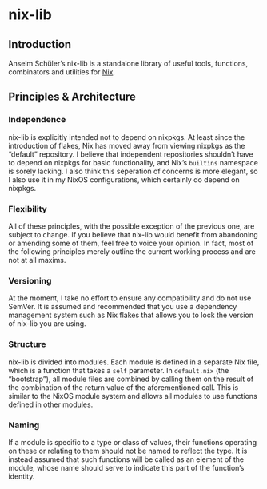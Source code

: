 # nix-lib

## Introduction

Anselm Schüler’s nix-lib is a standalone library of useful tools, functions, combinators and utilities for [Nix](https://nixos.org/).

## Principles & Architecture

### Independence

nix-lib is explicitly intended not to depend on nixpkgs. At least since the introduction of flakes, Nix has moved away from viewing nixpkgs as the “default” repository. I believe that independent repositories shouldn’t have to depend on nixpkgs for basic functionality, and Nix’s `builtins` namespace is sorely lacking. I also think this seperation of concerns is more elegant, so I also use it in my NixOS configurations, which certainly do depend on nixpkgs.

### Flexibility

All of these principles, with the possible exception of the previous one, are subject to change. If you believe that nix-lib would benefit from abandoning or amending some of them, feel free to voice your opinion. In fact, most of the following principles merely outline the current working process and are not at all maxims.

### Versioning

At the moment, I take no effort to ensure any compatibility and do not use SemVer. It is assumed and recommended that you use a dependency management system such as Nix flakes that allows you to lock the version of nix-lib you are using.

### Structure

nix-lib is divided into modules. Each module is defined in a separate Nix file, which is a function that takes a `self` parameter. In `default.nix` (the “bootstrap”), all module files are combined by calling them on the result of the combination of the return value of the aforementioned call. This is similar to the NixOS module system and allows all modules to use functions defined in other modules.

### Naming

If a module is specific to a type or class of values, their functions operating on these or relating to them should not be named to reflect the type. It is instead assumed that such functions will be called as an element of the module, whose name should serve to indicate this part of the function’s identity.